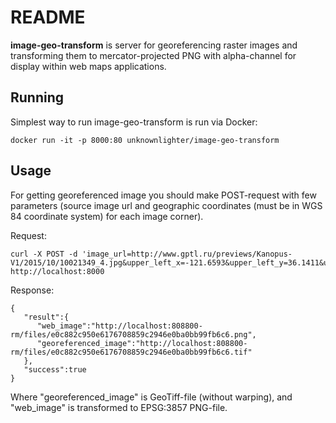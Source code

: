 # README #

**image-geo-transform** is server for georeferencing raster images and transforming them to mercator-projected PNG with alpha-channel for display within web maps applications.

## Running ##
Simplest way to run image-geo-transform is run via Docker:

```
docker run -it -p 8000:80 unknownlighter/image-geo-transform
```

## Usage ##
For getting georeferenced image you should make POST-request with few parameters (source image url and geographic coordinates (must be in WGS 84 coordinate system) for each image corner).

Request:

```
curl -X POST -d 'image_url=http://www.gptl.ru/previews/Kanopus-V1/2015/10/10021349_4.jpg&upper_left_x=-121.6593&upper_left_y=36.1411&upper_right_x=-121.3969&upper_right_y=36.1848&lower_right_x=-121.3457&lower_right_y=35.9818&lower_left_x=-121.6084&lower_left_y=35.9384' http://localhost:8000
```

Response:

```
{
   "result":{
      "web_image":"http://localhost:808800-rm/files/e0c882c950e6176708859c2946e0ba0bb99fb6c6.png",
      "georeferenced_image":"http://localhost:808800-rm/files/e0c882c950e6176708859c2946e0ba0bb99fb6c6.tif"
   },
   "success":true
}
```
Where "georeferenced_image" is GeoTiff-file (without warping), and "web_image" is transformed to EPSG:3857 PNG-file.